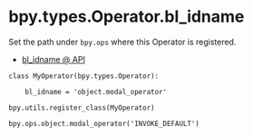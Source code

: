 # bpy.types.Operator.bl_idname

Set the path under `bpy.ops` where this Operator is registered.

- [bl_idname @ API](https://www.blender.org/api/blender_python_api_current/bpy.types.Operator.html#bpy.types.Operator.bl_idname)

```
class MyOperator(bpy.types.Operator):

	bl_idname = 'object.modal_operator'

bpy.utils.register_class(MyOperator)

bpy.ops.object.modal_operator('INVOKE_DEFAULT')
```
